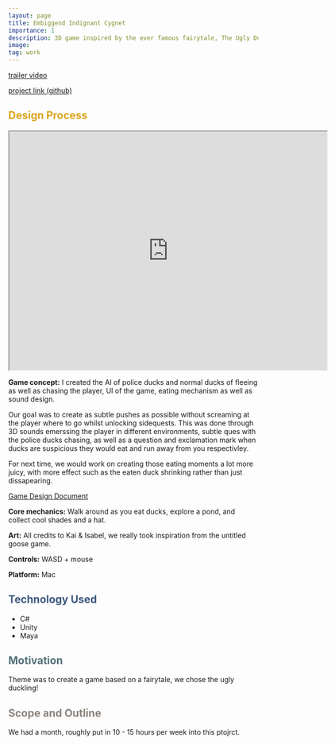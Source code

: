```yaml
---
layout: page
title: Embiggend Indignant Cygnet
importance: 1
description: 3D game inspired by the ever famous fairytale, The Ugly Duckling
image: 
tag: work
---
```




[trailer video](https://drive.google.com/file/d/19c6-0ZyIS2MwlgJE-lGgCtEzEWUBUn4i/view?resourcekey)

[project link (github)](https://github.com/ayaalsabahi/Ugly-Duckling-Game)

## <span style="color: #daa520;"> Design Process </span>
<iframe src="https://drive.google.com/file/d/19c6-0ZyIS2MwlgJE-lGgCtEzEWUBUn4i/preview" width="640" height="480"></iframe>

**Game concept:** 
I created the AI of police ducks and normal ducks of fleeing as well as chasing the player, UI of the game, eating mechanism as well as sound design. 

Our goal was to create as subtle pushes as possible without screaming at the player where to go whilst unlocking sidequests. This was done through 3D sounds emerssing the player in different environments, subtle ques with the police ducks chasing, as well as a question and exclamation mark when ducks are suspicious they would eat and run away from you respectivley.

For next time, we would work on creating those eating moments a lot more juicy, with more effect such as the eaten duck shrinking rather than just dissapearing. 

[Game Design Document](https://docs.google.com/document/d/1_vb306vXKbazlr9q67qgMTFPJl_iC3kRPzMeRX6sQxA/edit?usp=sharing)

**Core mechanics:**
Walk around as you eat ducks, explore a pond, and collect cool shades and a hat. 

**Art:**
All credits to Kai & Isabel, we really took inspiration from the untitled goose game. 

**Controls:** 
WASD + mouse 

**Platform:** 
Mac 

## <span style="color: #3d5a80;">Technology Used</span>
- C#
- Unity
- Maya

## <span style="color: #54717a;">Motivation</span>
Theme was to create a game based on a fairytale, we chose the ugly duckling! 

## <span style="color: #8a837d;">Scope and Outline</span>
We had a month, roughly put in 10 - 15 hours per week into this ptojrct. 